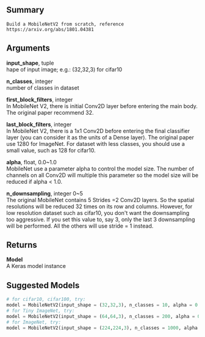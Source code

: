 ## Summary

    Build a MobileNetV2 from scratch, reference https://arxiv.org/abs/1801.04381

## Arguments

**input_shape**, tuple   
        hape of input image; e.g.: (32,32,3) for cifar10

**n_classes**, integer   
        number of classes in dataset

**first_block_filters**, integer   
        In MobileNet V2, there is initial Conv2D layer before entering the main body.
        The original paper recommend 32.

**last_block_filters**, integer   
        In MobileNet V2, there is a 1x1 Conv2D before entering the final classifier 
        layer (you can consider it as the units of a Dense layer). The original paper
        use 1280 for ImageNet. For dataset with less classes, you should use a small 
        value, such as 128 for cifar10.  
    
**alpha**, float, 0.0~1.0   
        MobileNet use a parameter alpha to control the model size. The number of channels
        on all Conv2D will multiple this parameter so the model size will be reduced if
        alpha < 1.0.  
    
**n_downsampling**, integer 0~5   
        The original MobileNet contains 5 Strides =2 Conv2D layers. So the spatial resolutions
        will be reduced 32 times on its row and columns. However, for low resolution dataset
        such as cifar10, you don't want the downsampling too aggressive. If you set 
        this value to, say 3, only the last 3 downsampling will be performed. All the others
        will use stride = 1 instead.


## Returns
**Model**    
        A Keras model instance

## Suggested Models
```python
# for cifar10, cifar100, try:
model = MobileNetV2(input_shape = (32,32,3), n_classes = 10, alpha = 0.5, n_downsampling = 3, last_block_filters = 128)
# for Tiny ImageNet, try:
model = MobileNetV2(input_shape = (64,64,3), n_classes = 200, alpha = 0.5, n_downsampling = 4, last_block_filters = 256)
# for ImageNet, try:
model = MobileNetV2(input_shape = (224,224,3), n_classes = 1000, alpha = 1.0, n_downsampling = 5, last_block_filters = 1280)
```